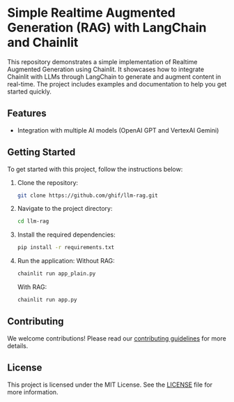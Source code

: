 # Simple Realtime Augmented Generation (RAG) with LangChain and Chainlit

This repository demonstrates a simple implementation of Realtime Augmented Generation using Chainlit. It showcases how to integrate Chainlit with LLMs through LangChain to generate and augment content in real-time. The project includes examples and documentation to help you get started quickly.

## Features
- Integration with multiple AI models (OpenAI GPT and VertexAI Gemini)

## Getting Started

To get started with this project, follow the instructions below:

1. Clone the repository:
    ```sh
    git clone https://github.com/ghif/llm-rag.git
    ```
2. Navigate to the project directory:
    ```sh
    cd llm-rag
    ```
3. Install the required dependencies:
    ```sh
    pip install -r requirements.txt
    ```
4. Run the application:
    Without RAG:

    ```sh
    chainlit run app_plain.py
    ```

    With RAG:
    ```sh
    chainlit run app.py
    ```

## Contributing

We welcome contributions! Please read our [contributing guidelines](CONTRIBUTING.md) for more details.

## License

This project is licensed under the MIT License. See the [LICENSE](LICENSE) file for more information.